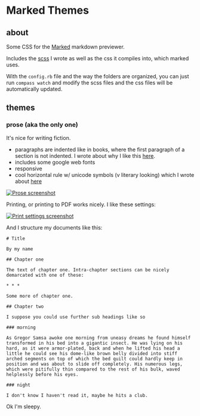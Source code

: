 # Marked Themes

## about

Some CSS for the [Marked][] markdown previewer.

[Marked]: http://markedapp.com

Includes the [scss][] I wrote as well as the css it compiles into, which marked uses.

[scss]: http://sass-lang.com

With the `config.rb` file and the way the folders are organized, you can just run `compass watch` and modify the scss files and the css files will be automatically updated.

## themes

### prose (aka the only one)

It's nice for writing fiction.

* paragraphs are indented like in books, where the first paragraph of a section is not indented. I wrote about why I like this [here](http://www.maxjacobson.net/2012-03-21-indenting-paragraphs-online).
* includes some google web fonts
* responsive
* cool horizontal rule w/ unicode symbols (v literary looking) which I wrote about [here](http://www.maxjacobson.net/2012-12-31-the-horizontal-rule)

[![Prose screenshot](http://d.pr/i/Iawe+ "Prose screenshot")](http://d.pr/i/Iawe)

Printing, or printing to PDF works nicely. I like these settings:

[![Print settings screenshot](http://d.pr/i/Kbox+ "Print settings screenshot")](http://d.pr/i/Kbox)

And I structure my documents like this:

    # Title

    By my name

    ## Chapter one

    The text of chapter one. Intra-chapter sections can be nicely demarcated with one of these:

    * * *

    Some more of chapter one.

    ## Chapter two

    I suppose you could use further sub headings like so

    ### morning

    As Gregor Samsa awoke one morning from uneasy dreams he found himself transformed in his bed into a gigantic insect. He was lying on his hard, as it were armor-plated, back and when he lifted his head a little he could see his dome-like brown belly divided into stiff arched segments on top of which the bed quilt could hardly keep in position and was about to slide off completely. His numerous legs, which were pitifully thin compared to the rest of his bulk, waved helplessly before his eyes.

    ### night

    I don't know I haven't read it, maybe he hits a club.

Ok I'm sleepy.
